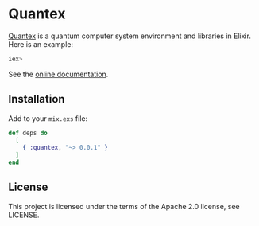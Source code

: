# Quantex

[Quantex](https://hex.pm/packages/quantex) is a quantum computer system environment and libraries in Elixir. Here is an example:

```elixir
iex> 

```

See the [online documentation](https://hexdocs.pm/quantex).

## Installation

Add to your ```mix.exs``` file:

```elixir
def deps do
  [
    { :quantex, "~> 0.0.1" }
  ]
end
```

## License
This project is licensed under the terms of the Apache 2.0 license, see LICENSE.
